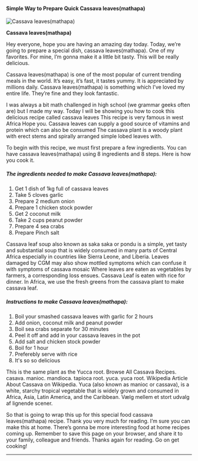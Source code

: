             

#### Simple Way to Prepare Quick Cassava leaves(mathapa)

![Cassava leaves(mathapa)](https://img-global.cpcdn.com/recipes/88fdcdb9b2408d03/751x532cq70/cassava-leavesmathapa-recipe-main-photo.jpg)

**Cassava leaves(mathapa)**

Hey everyone, hope you are having an amazing day today. Today, we’re going to prepare a special dish, cassava leaves(mathapa). One of my favorites. For mine, I’m gonna make it a little bit tasty. This will be really delicious.

Cassava leaves(mathapa) is one of the most popular of current trending meals in the world. It’s easy, it’s fast, it tastes yummy. It is appreciated by millions daily. Cassava leaves(mathapa) is something which I’ve loved my entire life. They’re fine and they look fantastic.

I was always a bit math challenged in high school (we grammar geeks often are) but I made my way. Today I will be showing you how to cook this delicious recipe called cassava leaves This recipe is very famous in west Africa Hope you. Cassava leaves can supply a good source of vitamins and protein which can also be consumed The cassava plant is a woody plant with erect stems and spirally arranged simple lobed leaves with.

To begin with this recipe, we must first prepare a few ingredients. You can have cassava leaves(mathapa) using 8 ingredients and 8 steps. Here is how you cook it.

##### The ingredients needed to make Cassava leaves(mathapa):

1.  Get 1 dish of 1kg full of cassava leaves
2.  Take 5 cloves garlic
3.  Prepare 2 medium onion
4.  Prepare 1 chicken stock powder
5.  Get 2 coconut milk
6.  Take 2 cups peanut powder
7.  Prepare 4 sea crabs
8.  Prepare Pinch salt

Cassava leaf soup also known as saka saka or pondu is a simple, yet tasty and substantial soup that is widely consumed in many parts of Central Africa especially in countries like Sierra Leone, and Liberia. Leaves damaged by CGM may also show mottled symptoms which can confuse it with symptoms of cassava mosaic Where leaves are eaten as vegetables by farmers, a corresponding loss ensues. Cassava Leaf is eaten with rice for dinner. In Africa, we use the fresh greens from the cassava plant to make cassava leaf.

##### Instructions to make Cassava leaves(mathapa):

1.  Boil your smashed cassava leaves with garlic for 2 hours
2.  Add onion, coconut milk and peanut powder
3.  Boil sea crabs separate for 30 minutes
4.  Peel it off and add in your cassava leaves in the pot
5.  Add salt and chicken stock powder
6.  Boil for 1 hour
7.  Preferebly serve with rice
8.  It's so so delicious

This is the same plant as the Yucca root. Browse All Cassava Recipes. casava. manioc. mandioca. tapioca root. yuca. yuca root. Wikipedia Article About Cassava on Wikipedia. Yuca (also known as manioc or cassava), is a white, starchy tropical vegetable that is widely grown and consumed in Africa, Asia, Latin America, and the Caribbean. Vælg mellem et stort udvalg af lignende scener.

So that is going to wrap this up for this special food cassava leaves(mathapa) recipe. Thank you very much for reading. I’m sure you can make this at home. There’s gonna be more interesting food at home recipes coming up. Remember to save this page on your browser, and share it to your family, colleague and friends. Thanks again for reading. Go on get cooking!

* * *